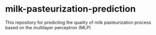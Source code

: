 # milk-pasteurization-prediction
This repository for predicting the quality of milk pasteurization process based on the multilayer perceptron (MLP)
